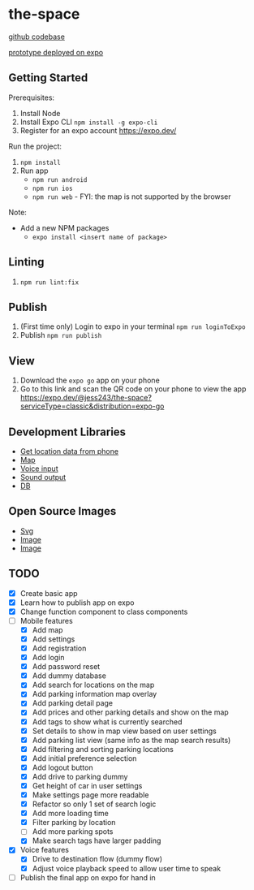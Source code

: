 # the-space

[github codebase](https://github.com/Jessica243/the-space)

[prototype deployed on expo](https://expo.dev/@jess243/the-space?serviceType=classic&distribution=expo-go)

## Getting Started

Prerequisites:

1. Install Node
2. Install Expo CLI `npm install -g expo-cli`
3. Register for an expo account https://expo.dev/

Run the project:

1. `npm install`
2. Run app
   * `npm run android`
   * `npm run ios`
   * `npm run web` - FYI: the map is not supported by the browser

Note:

* Add a new NPM packages
  * `expo install <insert name of package>`

## Linting

1. `npm run lint:fix`

## Publish

1. (First time only) Login to expo in your terminal `npm run loginToExpo`
2. Publish `npm run publish`

## View

1. Download the `expo go` app on your phone
2. Go to this link and scan the QR code on your phone to view the app https://expo.dev/@jess243/the-space?serviceType=classic&distribution=expo-go

## Development Libraries

* [Get location data from phone](https://www.npmjs.com/package/expo-location)
* [Map](https://www.npmjs.com/package/react-native-maps)
* [Voice input](https://www.npmjs.com/package/@react-native-voice/voice)
* [Sound output](https://www.npmjs.com/package/react-native-sound)
* [DB](https://www.npmjs.com/package/@realm/react)

## Open Source Images

* [Svg](https://freesvg.org/search/)
* [Image](https://unsplash.com/)
* [Image](https://depositphotos.com/?gclsrc=aw.ds&&utm_source=google&utm_medium=cpc&utm_campaign=DP_English_EN_Image_Free_Search&utm_term=free%20images&adCampaign=trial&trial=2&gclid=Cj0KCQjwsdiTBhD5ARIsAIpW8CJpdrpWevpQmjpKGLi__B7nuzNWfGh1_FDvLEaYr6Ij9O5-BhQ1GoAaAm9qEALw_wcB)

## TODO

- [x] Create basic app
- [x] Learn how to publish app on expo
- [x] Change function component to class components
- [ ] Mobile features
  - [x] Add map
  - [x] Add settings
  - [x] Add registration
  - [x] Add login
  - [x] Add password reset
  - [x] Add dummy database
  - [x] Add search for locations on the map
  - [x] Add parking information map overlay
  - [x] Add parking detail page
  - [x] Add prices and other parking details and show on the map
  - [x] Add tags to show what is currently searched
  - [x] Set details to show in map view based on user settings
  - [x] Add parking list view (same info as the map search results)
  - [x] Add filtering and sorting parking locations
  - [x] Add initial preference selection
  - [x] Add logout button
  - [x] Add drive to parking dummy
  - [x] Get height of car in user settings
  - [x] Make settings page more readable
  - [x] Refactor so only 1 set of search logic
  - [x] Add more loading time
  - [x] Filter parking by location
  - [ ] Add more parking spots
  - [x] Make search tags have larger padding
- [x] Voice features
  - [x] Drive to destination flow (dummy flow)
  - [x] Adjust voice playback speed to allow user time to speak
- [ ] Publish the final app on expo for hand in
